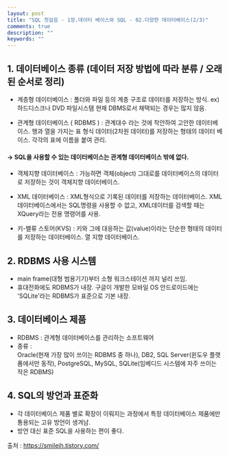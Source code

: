 ```yaml
---
layout: post
title: "SQL 첫걸음 - 1장.데이터 베이스와 SQL - 02.다양한 데이터베이스(2/3)"
comments: true
description: ""
keywords: ""
---
```


## 1. 데이터베이스 종류 (데이터 저장 방법에 따라 분류 / 오래된 순서로 정리)

- 계층형 데이터베이스
: 폴더와 파일 등의 계층 구조로 데이터를 저장하는 방식. ex) 하드디스크나 DVD 파일시스템
  현재 DBMS로서 채택되는 경우는 많지 않음.

- 관계형 데이터베이스 ( RDBMS ) 
: 관계대수 라는 것에 착안하여 고안한 데이터베이스. 행과 열을 가지는 표 형식 데이터(2차원 데이터)를 저장하는 형태의 데이터 베이스. 각각의 표에 이름을 붙여 관리.
 #### -> SQL을 사용할 수 있는 데이터베이스는 관계형 데이터베이스 밖에 없다.

- 객체지향 데이터베이스 
: 가능하면 객체(object) 그대로를 데이터베이스의 데이터로 저장하는 것이 객체지향 데이터베이스. 

- XML 데이터베이스
: XML형식으로 기록된 데이터를 저장하는 데이터베이스. XML 데이터베이스에서는 SQL명령을 사용할   수 없고, XML데이터를 검색할 때는 XQuery라는 전용 명령어를 사용. 

- 키-밸류 스토어(KVS)
: 키와 그에 대응하는 값(value)이라는 단순한 형태의 데이터를 저장하는 데이터베이스.
  열 지향 데이터베이스.


## 2. RDBMS 사용 시스템
- main frame(대형 범용기기)부터 소형 워크스테이션 까지  널리 쓰임. 
- 휴대전화에도 RDBMS가 내장. 구글이 개발한 모바일 OS 안드로이드에는 'SQLite'라는 RDBMS가 표준으로 기본 내장. 


## 3. 데이터베이스 제품
-  RDBMS : 관계형 데이터베이스를 관리하는 소프트웨어 
- 종류 :   
 Oracle(현재 가장 많이 쓰이는 RDBMS 중 하나), DB2, SQL Server(윈도우 플랫폼에서만 동작), PostgreSQL, MySQL, SQLite(임베디드 시스템에 자주 쓰이는 작은 RDBMS)


## 4. SQL의 방언과 표준화
- 각 데이터베이스 제품 별로 확장이 이뤄지는 과정에서  특정 데이터베이스 제품에만 통용되는 고유 방언이 생겨남.
- 방언 대신 표준 SQL을 사용하는 편이 좋다. 




출처 : https://smilejh.tistory.com/